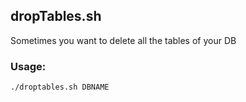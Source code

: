 ## dropTables.sh
Sometimes you want to delete all the tables of your DB

### Usage:
`./droptables.sh DBNAME`
